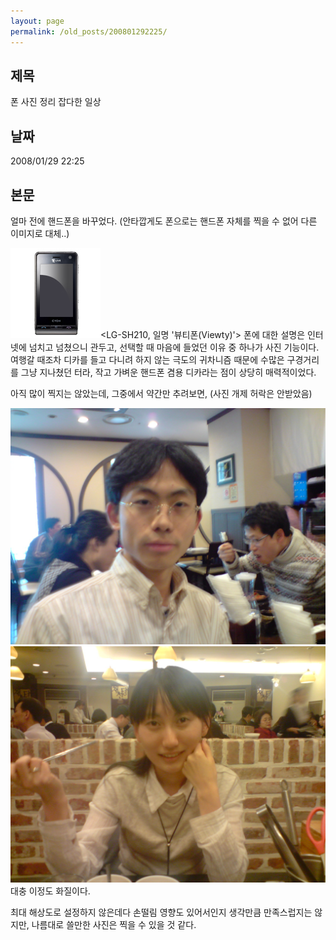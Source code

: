 ```yaml
---
layout: page
permalink: /old_posts/200801292225/
---
```


## 제목
폰 사진 정리 잡다한 일상

## 날짜
2008/01/29 22:25

## 본문
얼마 전에 핸드폰을 바꾸었다. (안타깝게도 폰으로는 핸드폰 자체를 찍을 수 없어 다른 이미지로 대체..)

![c0003499_479f268a73a68.jpg](200801292225/c0003499_479f268a73a68.jpg)<LG-SH210, 일명 '뷰티폰(Viewty)'>
폰에 대한 설명은 인터넷에 넘치고 넘쳤으니 관두고, 선택할 때 마음에 들었던 이유 중 하나가 사진 기능이다. 
여행갈 때조차 디카를 들고 다니려 하지 않는 극도의 귀차니즘 때문에 수많은 구경거리를 그냥 지나쳤던 터라, 작고 가벼운 핸드폰 겸용 디카라는 점이 상당히 매력적이었다.

아직 많이 찍지는 않았는데, 그중에서 약간만 추려보면, (사진 개제 허락은 안받았음)


![c0003499_479f27f51c70e.jpg](200801292225/c0003499_479f27f51c70e.jpg)![c0003499_479f288a419a4.jpg](200801292225/c0003499_479f288a419a4.jpg)
대충 이정도 화질이다. 

최대 해상도로 설정하지 않은데다 손떨림 영향도 있어서인지 생각만큼 만족스럽지는 않지만, 나름대로 쓸만한 사진은 찍을 수 있을 것 같다.